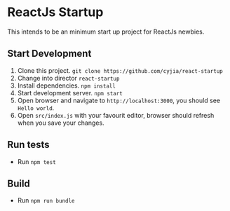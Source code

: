 # ReactJs Startup

This intends to be an minimum start up project for ReactJs newbies.

## Start Development

1. Clone this project. `git clone https://github.com/cyjia/react-startup`
2. Change into director `react-startup`
3. Install dependencies. `npm install`
4. Start development server. `npm start`
5. Open browser and navigate to `http://localhost:3000`, you should see `Hello world`.
6. Open `src/index.js` with your favourit editor, browser should refresh when you save your changes.

## Run tests

- Run `npm test`


## Build

- Run `npm run bundle`




